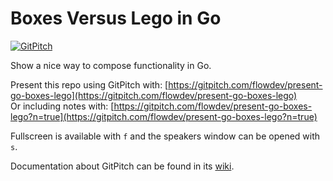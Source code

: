 # Boxes Versus Lego in Go

[![GitPitch](https://gitpitch.com/assets/badge.svg)](https://gitpitch.com/flowdev/present-go-boxes-lego/master?grs=github&t=white)

Show a nice way to compose functionality in Go.

Present this repo using GitPitch with: [https://gitpitch.com/flowdev/present-go-boxes-lego](https://gitpitch.com/flowdev/present-go-boxes-lego) \
Or including notes with: [https://gitpitch.com/flowdev/present-go-boxes-lego?n=true](https://gitpitch.com/flowdev/present-go-boxes-lego?n=true)

Fullscreen is available with `f` and the speakers window can be opened with `s`.

Documentation about GitPitch can be found in its [wiki](https://github.com/gitpitch/gitpitch/wiki).
